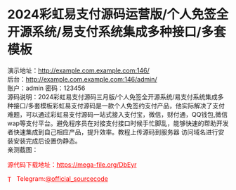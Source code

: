 # 2024彩虹易支付源码运营版/个人免签全开源系统/易支付系统集成多种接口/多套模板

演示地址：http://example.com.example.com:146/<br>后台：http://example.com.example.com:146/admin/<br>账户：admin 密码：123456<br>源码说明：2024彩虹易支付源码三月版/个人免签全开源系统/易支付系统集成多种接口/多套模板彩虹易支付源码是一款个人免签约支付产品，他实际解决了支付难题，可以通过彩虹易支付源码一站式接入支付宝，微信，财付通，QQ钱包,微信wap等支付平台。避免程序员在对接支付接口时候手忙脚乱，能够快速的帮助开发者快速集成到自己相应产品，提升效率。教程上传源码到服务器 访问域名进行安装安装完成后设置伪静态。<br>亲测截图：<br>


<p style="color: red;">源代码下载地址：<a href="https://mega-file.org/DbEyr" style="color: red;">https://mega-file.org/DbEyr</a></p><p style="color: red;"><img src="https://cdn-icons-png.flaticon.com/512/2111/2111646.png" alt="Telegram Icon" style="width: 16px; vertical-align: middle; margin-right: 5px;">Telegram:<a href="https://t.me/official_sourcecode" style="color: red;">@official_sourcecode</a></p>